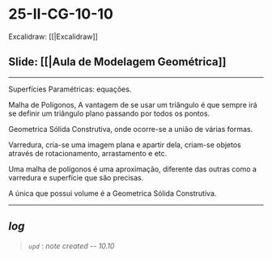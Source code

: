# 25-II-CG-10-10

Excalidraw: [[|Excalidraw]]

## Slide: [[|Aula de Modelagem Geométrica]]

---

Superfícies Paramétricas: equações.

Malha de Polígonos, A vantagem de se usar um triângulo é que sempre irá se definir um triângulo plano passando por todos os pontos.

Geometrica Sólida Construtiva, onde ocorre-se a união de várias formas.

Varredura, cria-se uma imagem plana e apartir dela, criam-se objetos através de rotacionamento, arrastamento e etc.

Uma malha de polígonos é uma aproximação, diferente das outras como a varredura e superfície que são precisas.

A única que possui volume é a Geometrica Sólida Construtiva.

---

## ***log***

> *`upd`* : *note created -- 10.10*